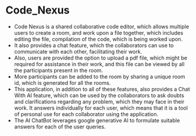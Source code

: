 # Code_Nexus
* Code Nexus is a shared collaborative code editor, which allows multiple users to create a room, and work upon a file together, which includes editing the file, compilation of the code, which is being worked upon. 
* It also provides a chat feature, which the collaborators can use to communicate with each other, facilitating their work. 
* Also, users are provided the option to upload a pdf file, which might be required for assistance in their work, and this file can be viewed by all the participants present in the room. 
* More participants can be added to the room by sharing a unique room id, which is generated for all the rooms.
* This application, in addition to all of these features, also provides a Chat With AI feature, which can be used by the collaborators to ask doubts and clarifications regarding any problem, which they may face in their work. It answers individually for each user, which means that it is a tool of personal use for each collaborator using the application.
 * The AI ChatBot leverages google generative AI to formulate suitable answers for each of the user queries.
